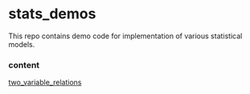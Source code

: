 # stats_demos

This repo contains demo code for implementation of various statistical models.

### content
[two_variable_relations](https://github.com/ncernek/stats_demos/blob/master/two_variable_relations.ipynb)
